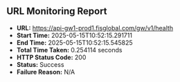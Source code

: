 ## URL Monitoring Report

- **URL:** https://api-gw1-prod1.fisglobal.com/gw/v1/health
- **Start Time:** 2025-05-15T10:52:15.291711
- **End Time:** 2025-05-15T10:52:15.545825
- **Total Time Taken:** 0.254114 seconds
- **HTTP Status Code:** 200
- **Status:** Success
- **Failure Reason:** N/A
